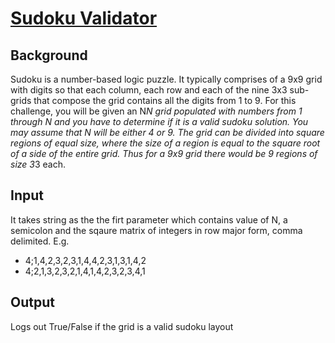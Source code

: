 # [Sudoku Validator](https://g-akshay.github.io/Sudoku-Validator/)

## Background
Sudoku is a number-based logic puzzle. It typically comprises of a 9x9 grid with digits so that each column, each row and each of the nine 3x3 sub-grids that compose the grid contains all the digits from 1 to 9. For this challenge, you will be given an N*N grid populated with numbers from 1 through N and you have to determine if it is a valid sudoku solution. You may assume that N will be either 4 or 9. The grid can be divided into square regions of equal size, where the size of a region is equal to the square root of a side of the entire grid. Thus for a 9x9 grid there would be 9 regions of size 3*3 each.

## Input
It takes string as the the firt parameter which contains value of N, a semicolon and the sqaure matrix of integers in row major form, comma delimited. E.g.

* 4;1,4,2,3,2,3,1,4,4,2,3,1,3,1,4,2
* 4;2,1,3,2,3,2,1,4,1,4,2,3,2,3,4,1

## Output
Logs out True/False if the grid is a valid sudoku layout
